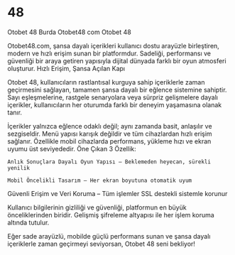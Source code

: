 # 48
Otobet 48 Burda Otobet48 com Otobet 48

Otobet48.com, şansa dayalı içerikleri kullanıcı dostu arayüzle birleştiren, modern ve hızlı erişim sunan bir platformdur. Sadeliği, performansı ve güvenliği bir araya getiren yapısıyla dijital dünyada farklı bir oyun atmosferi oluşturur.
Hızlı Erişim, Şansa Açılan Kapı

Otobet 48, kullanıcıların rastlantısal kurguya sahip içeriklerle zaman geçirmesini sağlayan, tamamen şansa dayalı bir eğlence sistemine sahiptir. Sayı eşleşmelerine, rastgele senaryolara veya sürpriz gelişmelere dayalı içerikler, kullanıcıların her oturumda farklı bir deneyim yaşamasına olanak tanır.

İçerikler yalnızca eğlence odaklı değil; aynı zamanda basit, anlaşılır ve sezgiseldir. Menü yapısı karışık değildir ve tüm cihazlardan hızlı erişim sağlanır. Özellikle mobil cihazlarda performans, yükleme hızı ve ekran uyumu üst seviyededir.
Öne Çıkan 3 Özellik:

    Anlık Sonuçlara Dayalı Oyun Yapısı – Beklemeden heyecan, sürekli yenilik

    Mobil Öncelikli Tasarım – Her ekran boyutuna otomatik uyum

   Güvenli Erişim ve Veri Koruma – Tüm işlemler SSL destekli sistemle korunur

Kullanıcı bilgilerinin gizliliği ve güvenliği, platformun en büyük önceliklerinden biridir. Gelişmiş şifreleme altyapısı ile her işlem koruma altında tutulur.

Eğer sade arayüzlü, mobilde güçlü performans sunan ve şansa dayalı içeriklerle zaman geçirmeyi seviyorsan, Otobet 48 seni bekliyor!
